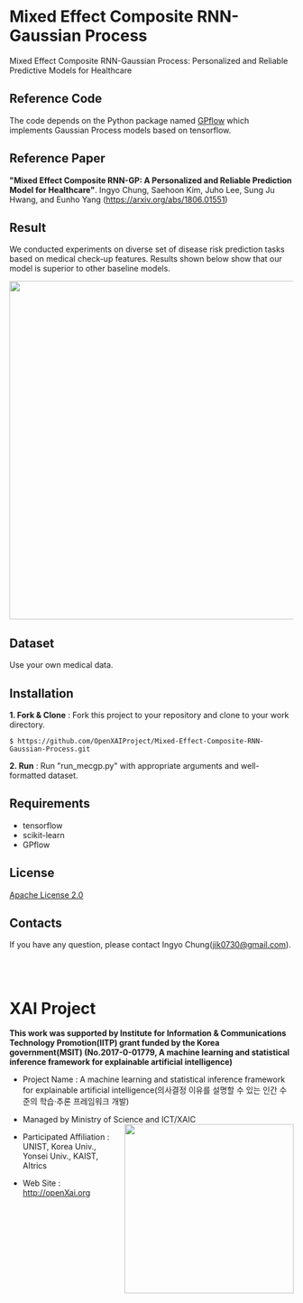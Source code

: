Mixed Effect Composite RNN-Gaussian Process
==

Mixed Effect Composite RNN-Gaussian Process: Personalized and Reliable Predictive Models for Healthcare

## Reference Code 
The code depends on the Python package named [GPflow](https://github.com/GPflow/GPflow) which implements Gaussian Process models based on tensorflow.

## Reference Paper 
**"Mixed Effect Composite RNN-GP: A Personalized and Reliable Prediction Model for Healthcare"**. Ingyo Chung, Saehoon Kim, Juho Lee, Sung Ju Hwang, and Eunho Yang (https://arxiv.org/abs/1806.01551)

## Result  
We conducted experiments on diverse set of disease risk prediction tasks based on medical check-up features. Results shown below show that our model is superior to other baseline models.
<p align="center"> 
<img src="https://github.com/OpenXAIProject/Mixed-Effect-Composite-RNN-Gaussian-Process/blob/master/result.png"  width="600">
</p>

## Dataset 
Use your own medical data.

## Installation

**1. Fork & Clone** : Fork this project to your repository and clone to your work directory.
 
 ``` $ https://github.com/OpenXAIProject/Mixed-Effect-Composite-RNN-Gaussian-Process.git ```
 
**2. Run** : Run "run_mecgp.py" with appropriate arguments and well-formatted dataset.

## Requirements 
+ tensorflow
+ scikit-learn
+ GPflow

## License
[Apache License 2.0](https://github.com/OpenXAIProject/Mixed-Effect-Composite-RNN-Gaussian-Process/blob/master/LICENSE "Apache")

## Contacts
If you have any question, please contact Ingyo Chung(jik0730@gmail.com).

<br /> 
<br />

# XAI Project 

**This work was supported by Institute for Information & Communications Technology Promotion(IITP) grant funded by the Korea government(MSIT) (No.2017-0-01779, A machine learning and statistical inference framework for explainable artificial intelligence)**

+ Project Name : A machine learning and statistical inference framework for explainable artificial intelligence(의사결정 이유를 설명할 수 있는 인간 수준의 학습·추론 프레임워크 개발)

+ Managed by Ministry of Science and ICT/XAIC <img align="right" src="http://xai.unist.ac.kr/static/img/logos/XAIC_logo.png" width=300px>

+ Participated Affiliation : UNIST, Korea Univ., Yonsei Univ., KAIST, AItrics  

+ Web Site : <http://openXai.org>
